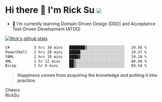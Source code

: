 # Hi there 👋 I'm Rick Su ![](https://komarev.com/ghpvc/?username=ricksu978)
<!--
**ricksu978/ricksu978** is a ✨ _special_ ✨ repository because its `README.md` (this file) appears on your GitHub profile.

Here are some ideas to get you started:

- 🔭 I’m currently working on ...
-->
- 🌱 I’m currently learning Domain-Driven Design (DDD) and Acceptance Test-Driven Development (ATDD)
<!--
- 👯 I’m looking to collaborate on ...
- 🤔 I’m looking for help with ...
- 💬 Ask me about ...
- 📫 How to reach me: ...
- 😄 Pronouns: ...
- ⚡ Fun fact: ...
-->
[![Rick's github stats](https://github-readme-stats.vercel.app/api?username=ricksu978&theme=dark)](https://github.com/ricksu978/ricksu978)

<!--START_SECTION:waka-->

```txt
C#           3 hrs 34 mins   ███████▒░░░░░░░░░░░░░░░░░   29.56 %
PowerShell   2 hrs 20 mins   █████░░░░░░░░░░░░░░░░░░░░   19.37 %
YAML         2 hrs 19 mins   ████▓░░░░░░░░░░░░░░░░░░░░   19.18 %
XML          1 hr 12 mins    ██▒░░░░░░░░░░░░░░░░░░░░░░   09.94 %
Bicep        1 hr 9 mins     ██▒░░░░░░░░░░░░░░░░░░░░░░   09.54 %
```

<!--END_SECTION:waka-->

> **Happiness comes from acquiring the knowledge and putting it into practice.**

Cheers  
RickSu 
